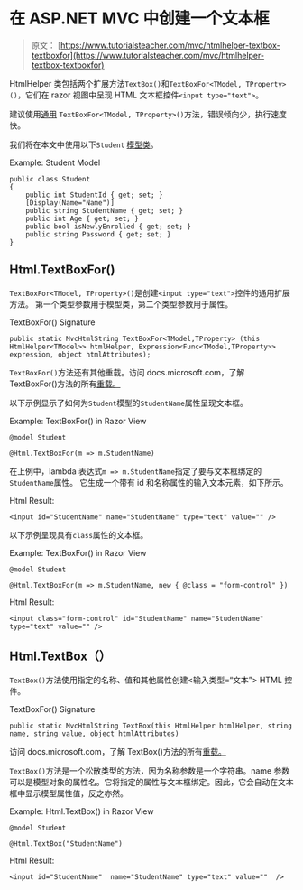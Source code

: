 # 在 ASP.NET MVC 中创建一个文本框

> 原文： [https://www.tutorialsteacher.com/mvc/htmlhelper-textbox-textboxfor](https://www.tutorialsteacher.com/mvc/htmlhelper-textbox-textboxfor)

HtmlHelper 类包括两个扩展方法`TextBox()`和`TextBoxFor<TModel, TProperty>()`，它们在 razor 视图中呈现 HTML 文本框控件`<input type="text">`。

建议使用[通用](/csharp/csharp-generics) `TextBoxFor<TModel, TProperty>()`方法，错误倾向少，执行速度快。

我们将在本文中使用以下`Student` [模型类](/mvc/mvc-model)。

Example: Student Model 

```
public class Student
{
    public int StudentId { get; set; }
    [Display(Name="Name")]
    public string StudentName { get; set; }
    public int Age { get; set; }
    public bool isNewlyEnrolled { get; set; }
    public string Password { get; set; }
} 
```

## Html.TextBoxFor()

`TextBoxFor<TModel, TProperty>()`是创建`<input type="text">`控件的通用扩展方法。 第一个类型参数用于模型类，第二个类型参数用于属性。

TextBoxFor() Signature 

```
public static MvcHtmlString TextBoxFor<TModel,TProperty> (this HtmlHelper<TModel>> htmlHelper, Expression<Func<TModel,TProperty>> expression, object htmlAttributes); 
```

`TextBoxFor()`方法还有其他重载。访问 docs.microsoft.com，了解 TextBoxFor()方法的所有[重载。](https://docs.microsoft.com/en-us/dotnet/api/system.web.mvc.html.inputextensions.textboxfor?view=aspnet-mvc-5.2)

以下示例显示了如何为`Student`模型的`StudentName`属性呈现文本框。

Example: TextBoxFor() in Razor View 

```
@model Student

@Html.TextBoxFor(m => m.StudentName) 
```

在上例中，lambda 表达式`m => m.StudentName`指定了要与文本框绑定的`StudentName`属性。 它生成一个带有 id 和名称属性的输入文本元素，如下所示。

Html Result:

```
<input id="StudentName" name="StudentName" type="text" value="" />
```

以下示例呈现具有`class`属性的文本框。

Example: TextBoxFor() in Razor View 

```
@model Student

@Html.TextBoxFor(m => m.StudentName, new { @class = "form-control" }) 
```

Html Result:

```
<input class="form-control" id="StudentName" name="StudentName" type="text" value="" />
```

## Html.TextBox（）

`TextBox()`方法使用指定的名称、值和其他属性创建<输入类型=“文本”> HTML 控件。

TextBoxFor() Signature 

```
public static MvcHtmlString TextBox(this HtmlHelper htmlHelper, string name, string value, object htmlAttributes) 
```

访问 docs.microsoft.com，了解 TextBox()方法的所有[重载。](https://docs.microsoft.com/en-us/previous-versions/aspnet/dd505176(v=vs.100))

`TextBox()`方法是一个松散类型的方法，因为名称参数是一个字符串。name 参数可以是模型对象的属性名。它将指定的属性与文本框绑定。因此，它会自动在文本框中显示模型属性值，反之亦然。

Example: Html.TextBox() in Razor View 

```
@model Student

@Html.TextBox("StudentName") 
```

Html Result:

```
<input id="StudentName"  name="StudentName" type="text" value=""  />
```

